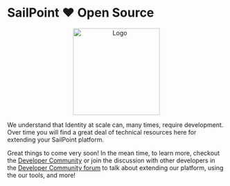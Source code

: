 # SailPoint ❤️ Open Source

<div align="center">
    <img height="200" src="https://github.com/sailpoint-oss/.github/raw/main/profile/codoey-surfing.png" alt="Logo">
</div>

We understand that Identity at scale can, many times, require development. Over
time you will find a great deal of technical resources here for extending your
SailPoint platform.

Great things to come very soon! In the mean time, to learn more, checkout the
[Developer Community](https://developer.sailpoint.com/) or join the discussion
with other developers in the
[Developer Community forum](https://developer.sailpoint.com/discuss) to talk
about extending our platform, using the our tools, and more!
